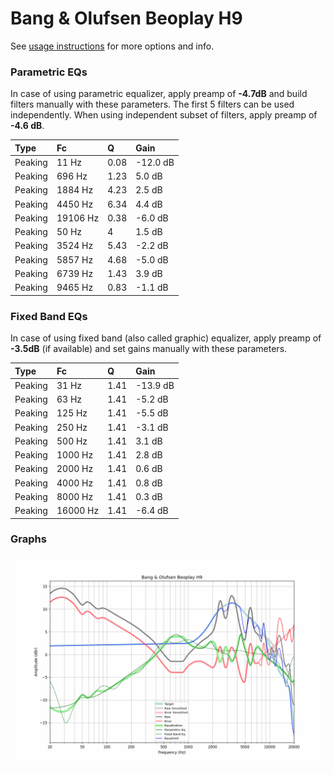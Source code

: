 # Bang & Olufsen Beoplay H9
See [usage instructions](https://github.com/jaakkopasanen/AutoEq#usage) for more options and info.

### Parametric EQs
In case of using parametric equalizer, apply preamp of **-4.7dB** and build filters manually
with these parameters. The first 5 filters can be used independently.
When using independent subset of filters, apply preamp of **-4.6 dB**.

| Type    | Fc       |    Q | Gain     |
|:--------|:---------|:-----|:---------|
| Peaking | 11 Hz    | 0.08 | -12.0 dB |
| Peaking | 696 Hz   | 1.23 | 5.0 dB   |
| Peaking | 1884 Hz  | 4.23 | 2.5 dB   |
| Peaking | 4450 Hz  | 6.34 | 4.4 dB   |
| Peaking | 19106 Hz | 0.38 | -6.0 dB  |
| Peaking | 50 Hz    | 4    | 1.5 dB   |
| Peaking | 3524 Hz  | 5.43 | -2.2 dB  |
| Peaking | 5857 Hz  | 4.68 | -5.0 dB  |
| Peaking | 6739 Hz  | 1.43 | 3.9 dB   |
| Peaking | 9465 Hz  | 0.83 | -1.1 dB  |

### Fixed Band EQs
In case of using fixed band (also called graphic) equalizer, apply preamp of **-3.5dB**
(if available) and set gains manually with these parameters.

| Type    | Fc       |    Q | Gain     |
|:--------|:---------|:-----|:---------|
| Peaking | 31 Hz    | 1.41 | -13.9 dB |
| Peaking | 63 Hz    | 1.41 | -5.2 dB  |
| Peaking | 125 Hz   | 1.41 | -5.5 dB  |
| Peaking | 250 Hz   | 1.41 | -3.1 dB  |
| Peaking | 500 Hz   | 1.41 | 3.1 dB   |
| Peaking | 1000 Hz  | 1.41 | 2.8 dB   |
| Peaking | 2000 Hz  | 1.41 | 0.6 dB   |
| Peaking | 4000 Hz  | 1.41 | 0.8 dB   |
| Peaking | 8000 Hz  | 1.41 | 0.3 dB   |
| Peaking | 16000 Hz | 1.41 | -6.4 dB  |

### Graphs
![](./Bang%20&%20Olufsen%20Beoplay%20H9.png)